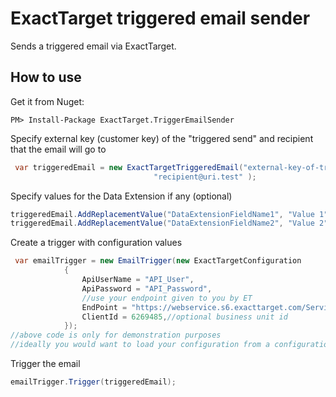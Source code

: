 ExactTarget triggered email sender
==================================

Sends a triggered email via ExactTarget.

How to use
----------


Get it from Nuget:
```
PM> Install-Package ExactTarget.TriggerEmailSender
```

Specify external key (customer key) of the "triggered send" 
and recipient that the email will go to
 
```C#
 var triggeredEmail = new ExactTargetTriggeredEmail("external-key-of-trigger", 
                                "recipient@uri.test" );

```

Specify values for the Data Extension if any (optional)

```C#
triggeredEmail.AddReplacementValue("DataExtensionFieldName1", "Value 1");
triggeredEmail.AddReplacementValue("DataExtensionFieldName2", "Value 2");
```

Create a trigger with configuration values

```C#
 var emailTrigger = new EmailTrigger(new ExactTargetConfiguration
            {
                ApiUserName = "API_User",
                ApiPassword = "API_Password",
                //use your endpoint given to you by ET
				EndPoint = "https://webservice.s6.exacttarget.com/Service.asmx",
                ClientId = 6269485,//optional business unit id
            });
//above code is only for demonstration purposes
//ideally you would want to load your configuration from a configuration file		
```

Trigger the email

```C#
emailTrigger.Trigger(triggeredEmail);
```


